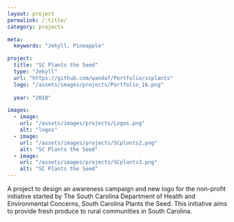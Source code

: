 ```yaml
---
layout: project
permalink: /:title/
category: projects

meta:
  keywords: "Jekyll, Pineapple"

project:
  title: "SC Plants the Seed"
  type: "Jekyll"
  url: "https://github.com/wandaf/Portfolio/scplants"
  logo: "/assets/images/projects/Portfolio_16.png"
 
  year: "2018"

images:
  - image:
    url: "/assets/images/projects/Logos.png"
    alt: "logos"
  - image:
    url: "/assets/images/projects/SCplants2.png"
    alt: "SC Plants the Seed"
  - image:
    url: "/assets/images/projects/SCplants3.png"
    alt: "SC Plants the Seed"
---
```

<p>A project to design an awareness campaign and new logo for the non-profit initiative started by The South Carolina Department of Health and Environmental Concerns, South Carolina Plants the Seed. This initiative aims to provide fresh produce to rural communities in South Carolina.</p>
